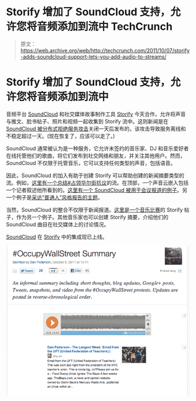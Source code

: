 # Storify 增加了 SoundCloud 支持，允许您将音频添加到流中 TechCrunch

> 原文：<https://web.archive.org/web/http://techcrunch.com/2011/10/07/storify-adds-soundcloud-support-lets-you-add-audio-to-streams/>

# Storify 增加了 SoundCloud 支持，允许您将音频添加到流中

音频平台 [SoundCloud](https://web.archive.org/web/20230203071431/http://soundcloud.com/) 和社交媒体故事制作工具 [Storify](https://web.archive.org/web/20230203071431/http://storify.com/) 今天合作，允许将声音与推文、脸书帖子、照片和视频一起收集到 Storify 流中。这则新闻是在 [SoundCloud 被分布式拒绝服务攻击](https://web.archive.org/web/20230203071431/http://status.soundcloud.com/day/2011/10/05)关闭一天后发布的，该攻击导致服务离线和不稳定超过一天。(现在恢复了，应该可以走了。)

SoundCloud 通常被认为是一种服务，它允许未签约的音乐家、DJ 和音乐爱好者在线托管他们的歌曲，将它们发布到社交网络和朋友，并关注其他用户。然而，SoundCloud 不仅限于托管音乐，它可以支持任何类型的声音，包括语音。

因此，SoundCloud 的加入有助于创建 Storify 可以帮助创建的新闻摘要类型的流。例如，[这里有一个总结#占领华尔街抗议](https://web.archive.org/web/20230203071431/http://storify.com/danpatterson/occupywallstreet)的流。在顶部，一个声音云嵌入包括一个记者叙述他所看到的。[这里有一个 SoundCloud 被用于会议报道的例子](https://web.archive.org/web/20230203071431/http://storify.com/journalismnews/a-roundup-of-newsrewired-connected-journalism/)。另一个例子是[采访“普通人”风格报告的主题](https://web.archive.org/web/20230203071431/http://storify.com/openfilevan/doctors-in-vancouver-a-patient-survey)。

当然，SoundCloud 的整合不仅限于新闻报道。[这里是一个音乐比赛](https://web.archive.org/web/20230203071431/http://storify.com/sonicnick/sonic-talk-theme-tune-competition)的 Storify 帖子，作为另一个例子。其他音乐家也可以创建 Storify 摘要，介绍他们的 SoundCloud 曲目在社交媒体上的讨论情况。

[SoundCloud](https://web.archive.org/web/20230203071431/http://soundcloud.com/) 在 [Storify](https://web.archive.org/web/20230203071431/http://storify.com/) 中的集成现已上线。

[![](img/c70c944c46e6497f068678ec834b72ab.png "storify-soundcloud")](https://web.archive.org/web/20230203071431/https://techcrunch.com/wp-content/uploads/2011/10/storify-soundcloud.png)